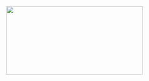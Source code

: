 <p align ="center">
<img src="https://banner2.cleanpng.com/20180516/kye/kisspng-web-development-php-programmer-software-developer-5afc62a7e62375.6379779315264897679427.jpg" width="360" height="180">
</p>
